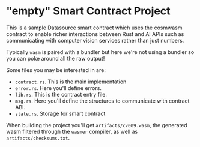 # "empty" Smart Contract Project

This is a sample Datasource smart contract which uses the cosmwasm contract to
enable richer interactions between Rust and AI APIs such as communicating with
computer vision services rather than just numbers.

Typically `wasm` is paired with a bundler but here we're not using a
bundler so you can poke around all the raw output!

Some files you may be interested in are:

- `contract.rs`. This is the main implementation
- `error.rs`. Here you'll define errors.
- `lib.rs`. This is the contract entry file.
- `msg.rs`. Here you'll define the structures to communicate with contract ABI.
- `state.rs`. Storage for smart contract

When building the project you'll get `artifacts/cv009.wasm`, the generated wasm
filtered through the `wasmer` compiler, as well as `artifacts/checksums.txt`.
